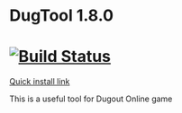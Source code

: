 # DugTool 1.8.0 #
[![Build Status](https://travis-ci.org/racesoft/DugTool.svg?branch=master)](https://travis-ci.org/racesoft/DugTool)
=======
[Quick install link](https://raw.github.com/lufurt/DugTool/master/dist/DugTool.user.js)

This is a useful tool for Dugout Online game
